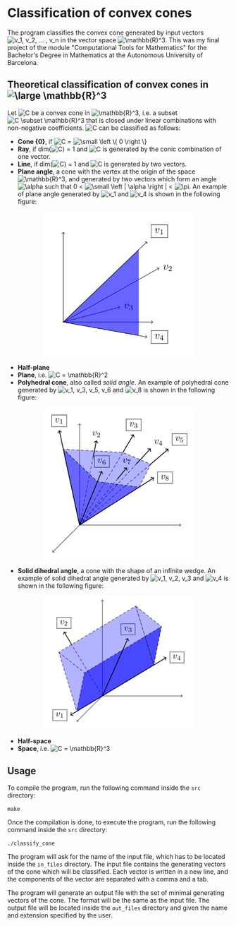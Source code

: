 # Classification of convex cones
The program classifies the convex cone generated by input vectors  <img src="https://latex.codecogs.com/gif.latex?\inline&space;v_1,&space;v_2,&space;...&space;,&space;v_n" title="v_1, v_2, ... , v_n" /> in the vector space  <img src="https://latex.codecogs.com/gif.latex?\inline&space;\mathbb{R}^3" title="\mathbb{R}^3" />. This was my final project of the module "Computational Tools for Mathematics" for the Bachelor's Degree in Mathematics at the Autonomous University of Barcelona.

## Theoretical classification of convex cones in <img src="https://latex.codecogs.com/gif.latex?\dpi{150}&space;\large&space;\mathbb{R}^3" title="\large \mathbb{R}^3" />
Let <img src="https://latex.codecogs.com/gif.latex?C" title="C" /> be a convex cone in <img src="https://latex.codecogs.com/gif.latex?\inline&space;\mathbb{R}^3" title="\mathbb{R}^3" />, i.e. a subset <img src="https://latex.codecogs.com/gif.latex?C&space;\subset&space;\mathbb{R}^3" title="C \subset \mathbb{R}^3" /> that is closed under linear combinations with non-negative coefficients. <img src="https://latex.codecogs.com/gif.latex?C" title="C" /> can be classified as follows:

 - **Cone {0}**, if <img src="https://latex.codecogs.com/gif.latex?C" title="C" /> = <img src="https://latex.codecogs.com/gif.latex?\small&space;\left&space;\{&space;0&space;\right&space;\}" title="\small \left \{ 0 \right \}" />
 - **Ray**, if  dim(<img src="https://latex.codecogs.com/gif.latex?C" title="C" />) = 1  and <img src="https://latex.codecogs.com/gif.latex?C" title="C" /> is generated by the conic combination of one vector.
 - **Line**, if dim(<img src="https://latex.codecogs.com/gif.latex?C" title="C" />) = 1 and <img src="https://latex.codecogs.com/gif.latex?C" title="C" /> is generated by two vectors.
 - **Plane angle**, a cone with the vertex at the origin of the space <img src="https://latex.codecogs.com/gif.latex?\inline&space;\mathbb{R}^3" title="\mathbb{R}^3" />, and generated by two vectors which form an angle <img src="https://latex.codecogs.com/gif.latex?\alpha" title="\alpha" /> such that 0 < <img src="https://latex.codecogs.com/gif.latex?\small&space;\left&space;|&space;\alpha&space;\right&space;|" title="\small \left | \alpha \right |" /> < <img src="https://latex.codecogs.com/gif.latex?\pi" title="\pi" />. An example of plane angle generated by <img src="https://latex.codecogs.com/gif.latex?v_1" title="v_1" /> and <img src="https://latex.codecogs.com/gif.latex?v_4" title="v_4" /> is shown in the following figure:
 
<p align="center">
    <img src="./figures/plane_angle.png" width="350" title="Plane angle" alt="Plane angle">
</p>

 - **Half-plane**
 - **Plane**, i.e. <img src="https://latex.codecogs.com/gif.latex?C&space;=&space;\mathbb{R}^2" title="C = \mathbb{R}^2" />
 - **Polyhedral cone**, also called _solid angle_. An example of polyhedral cone generated by <img src="https://latex.codecogs.com/gif.latex?\inline&space;v_1,&space;v_3,&space;v_5,&space;v_6" title="v_1, v_3, v_5, v_6" /> and <img src="https://latex.codecogs.com/gif.latex?\inline&space;v_8" title="v_8" /> is shown in the following figure:

<p align="center">
    <img src="./figures/polyhedral_cone.png" width="350" title="Polyhedral cone" alt="Polyhedral cone">
</p>

 - **Solid dihedral angle**, a cone with the shape of an infinite wedge. An example of solid dihedral angle generated by <img src="https://latex.codecogs.com/gif.latex?v_1,&space;v_2,&space;v_3" title="v_1, v_2, v_3" /> and <img src="https://latex.codecogs.com/gif.latex?v_4" title="v_4" /> is shown in the following figure:

<p align="center">
    <img src="./figures/dihedral_angle.png" width="350" title="Dihedral angle" alt="Dihedral angle">
</p>

 - **Half-space**
 - **Space**, i.e. <img src="https://latex.codecogs.com/gif.latex?C&space;=&space;\mathbb{R}^3" title="C = \mathbb{R}^3" />

## Usage

To compile the program, run the following command inside the `src` directory:

```
make
```

Once the compilation is done, to execute the program, run the following command inside the `src` directory:

```
./classify_cone
```

The program will ask for the name of the input file, which has to be located inside the `in_files` directory. The input file contains the generating vectors of the cone which will be classified. Each vector is written in a new line, and the components of the vector are separated with a comma and a tab.

The program will generate an output file with the set of minimal generating vectors of the cone. The format will be the same as the input file. The output file will be located inside the `out_files` directory and given the name and extension specified by the user.
